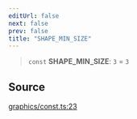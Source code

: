 ```yaml
---
editUrl: false
next: false
prev: false
title: "SHAPE_MIN_SIZE"
---
```


> `const` **SHAPE\_MIN\_SIZE**: `3` = `3`

## Source

[graphics/const.ts:23](https://github.com/dgmjs/dgmjs/blob/main/packages/core/src/graphics/const.ts#L23)
